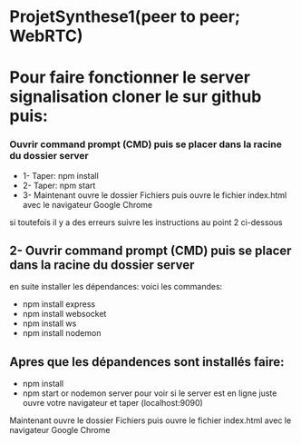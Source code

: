 # ProjetSynthese1(peer to peer; WebRTC)
# Pour faire fonctionner le server signalisation cloner le sur github puis:
### Ouvrir command prompt (CMD) puis se placer dans la racine du dossier server 
* 1- Taper: npm install 
* 2- Taper: npm start
* 3- Maintenant ouvre le dossier Fichiers puis ouvre le fichier index.html avec le navigateur Google Chrome

si toutefois il y a des erreurs suivre les instructions au point 2 ci-dessous

## 2- Ouvrir command prompt (CMD) puis se placer dans la racine du dossier server 
en suite installer les dépendances:
voici les commandes:
* npm install express
* npm install websocket
* npm install ws 
* npm install nodemon 
## Apres que les dépandences sont installés faire:
* npm install
* npm start or nodemon server
pour voir si le server est en ligne juste ouvre votre navigateur et taper (localhost:9090)

Maintenant ouvre le dossier Fichiers puis ouvre le fichier index.html avec le navigateur Google Chrome

